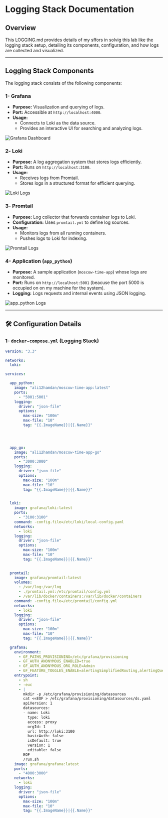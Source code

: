 # Logging Stack Documentation

## Overview

This LOGGING.md provides details of my sffors in solvig this lab like the logging stack setup, detailing its components, configuration, and how logs are collected and visualized.

---

## Logging Stack Components

The logging stack consists of the following components:

### 1- **Grafana**
- **Purpose:** Visualization and querying of logs.
- **Port:** Accessible at `http://localhost:4000`.
- **Usage:**
  - Connects to Loki as the data source.
  - Provides an interactive UI for searching and analyzing logs.

![Grafana Dashboard](screen-sh/grafana.jpg)

### 2️- **Loki**
- **Purpose:** A log aggregation system that stores logs efficiently.
- **Port:** Runs on `http://localhost:3100`.
- **Usage:**
  - Receives logs from Promtail.
  - Stores logs in a structured format for efficient querying.

![Loki Logs](screen-sh/loki.jpg)

### 3️- **Promtail**
- **Purpose:** Log collector that forwards container logs to Loki.
- **Configuration:** Uses `promtail.yml` to define log sources.
- **Usage:**
  - Monitors logs from all running containers.
  - Pushes logs to Loki for indexing.

![Promtail Logs](screen-sh/promtail.jpg)

### 4- **Application (`app_python`)**
- **Purpose:** A sample application (`moscow-time-app`) whose logs are monitored.
- **Port:** Runs on `http://localhost:5001` (beacuse the port 5000 is occupied on on my machine for the system).
- **Logging:** Logs requests and internal events using JSON logging.

![app_python Logs](screen-sh/app-python.jpg)

---

## 🛠 **Configuration Details**

### **1️- `docker-compose.yml` (Logging Stack)**
```yaml
version: "3.3"

networks:
  loki:

services:

  app_python:
    image: "ali12hamdan/moscow-time-app:latest"
    ports:
      - "5001:5001"
    logging:
      driver: "json-file"
      options:
        max-size: "100m"
        max-file: "10"
        tag: "{{.ImageName}}|{{.Name}}"


  

  app_go:
    image: "ali12hamdan/moscow-time-app-go"
    ports:
      - "3000:3000"
    logging:
      driver: "json-file"
      options:
        max-size: "100m"
        max-file: "10"
        tag: "{{.ImageName}}|{{.Name}}"
    

  loki:
    image: grafana/loki:latest
    ports:
      - "3100:3100"
    command: -config.file=/etc/loki/local-config.yaml
    networks:
      - loki
    logging:
      driver: "json-file"
      options:
        max-size: "100m"
        max-file: "10"
        tag: "{{.ImageName}}|{{.Name}}"
    

  promtail:
    image: grafana/promtail:latest
    volumes:
      - /var/log:/var/log
      - ./promtail.yml:/etc/promtail/config.yml
      - /var/lib/docker/containers:/var/lib/docker/containers
    command: -config.file=/etc/promtail/config.yml
    networks:
      - loki
    logging:
      driver: "json-file"
      options:
        max-size: "100m"
        max-file: "10"
        tag: "{{.ImageName}}|{{.Name}}"

  grafana:
    environment:
      - GF_PATHS_PROVISIONING=/etc/grafana/provisioning
      - GF_AUTH_ANONYMOUS_ENABLED=true
      - GF_AUTH_ANONYMOUS_ORG_ROLE=Admin
      - GF_FEATURE_TOGGLES_ENABLE=alertingSimplifiedRouting,alertingQueryAndExpressionsStepMode
    entrypoint:
      - sh
      - -euc
      - |
        mkdir -p /etc/grafana/provisioning/datasources
        cat <<EOF > /etc/grafana/provisioning/datasources/ds.yaml
        apiVersion: 1
        datasources:
        - name: Loki
          type: loki
          access: proxy 
          orgId: 1
          url: http://loki:3100
          basicAuth: false
          isDefault: true
          version: 1
          editable: false
        EOF
        /run.sh
    image: grafana/grafana:latest
    ports:
      - "4000:3000"
    networks:
      - loki
    logging:
      driver: "json-file"
      options:
        max-size: "100m"
        max-file: "10"
        tag: "{{.ImageName}}|{{.Name}}"

